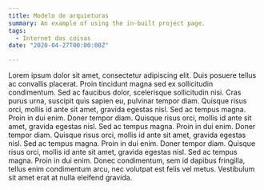 ```yaml
---
title: Modelo de arquieturas
summary: An example of using the in-built project page.
tags:
  - Internet das coisas
date: "2020-04-27T00:00:00Z"

---
```

  
  Lorem ipsum dolor sit amet, consectetur adipiscing elit. Duis posuere tellus ac convallis placerat. Proin tincidunt magna sed ex sollicitudin condimentum. Sed ac faucibus dolor, scelerisque sollicitudin nisi. Cras purus urna, suscipit quis sapien eu, pulvinar tempor diam. Quisque risus orci, mollis id ante sit amet, gravida egestas nisl. Sed ac tempus magna. Proin in dui enim. Doner tempor diam. Quisque risus orci, mollis id ante sit amet, gravida egestas nisl. Sed ac tempus magna. Proin in dui enim. Doner tempor diam. Quisque risus orci, mollis id ante sit amet, gravida egestas nisl. Sed ac tempus magna. Proin in dui enim. Doner tempor diam. Quisque risus orci, mollis id ante sit amet, gravida egestas nisl. Sed ac tempus magna. Proin in dui enim. Donec condimentum, sem id dapibus fringilla, tellus enim condimentum arcu, nec volutpat est felis vel metus. Vestibulum sit amet erat at nulla eleifend gravida.

